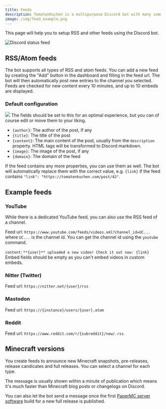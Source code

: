 ```yaml
---
title: Feeds
description: TomatenKuchen is a multipurpose Discord bot with many common and innovative features for your server. Explains how to use RSS, Atom, Minecraft, YouTube and Twitch feeds.
image: /img/feed_example.png
---
```


This page will help you to setup RSS and other feeds using the Discord bot.

![Discord status feed](/img/feed_example.png)

## RSS/Atom feeds
The bot supports all types of RSS and atom feeds. You can add a new feed by creating the "Add" button in the dashboard and filling in the feed url.
The bot will then automatically post new entries to the channel you selected.
Feeds are checked for new content every 10 minutes, and up to 10 embeds are displayed.

### Default configuration
![](/img/rss_feeds_default.png)
The fields should be set to this for an optimal experience, but you can of course edit or move them to your liking.

- `{author}`: The author of the post, if any
- `{title}`: The title of the post
- `{content}`: The main content of the post, usually from the `description` property. HTML tags will be transformed to Discord markdown.
- `{image}`: The image of the post, if any
- `{domain}`: The domain of the feed

If the feed contains any more properties, you can use them as well. The bot will automatically replace them with the correct value, e.g. `{link}` if the feed contains `"link": "https://tomatenkuchen.com/post/42"`.

## Example feeds

### YouTube
While there is a dedicated YouTube feed, you can also use the RSS feed of a channel.

Feed url: `https://www.youtube.com/feeds/videos.xml?channel_id=UC...` where `UC...` is the channel id. You can get the channel id using the `youtube` command.

`content`: `**{user}** uploaded a new video! Check it out now: {link}`
Embed fields should be empty as you can't embed videos in custom embeds.

### Nitter (Twitter)
Feed url: `https://nitter.net/{user}/rss`

### Mastodon
Feed url: `https://{instance}/users/{user}.atom`

### Reddit
Feed url: `https://www.reddit.com/r/{subreddit}/new/.rss`

## Minecraft versions

You create feeds to announce new Minecraft snapshots, pre-releases, release candicates and full releases. You can select a channel for each type.

The message is usually shown within a minute of publication which means it's much faster than Minecraft blog posts or changelogs on Discord.

You can also let the bot send a message once the first [PaperMC server software](https://papermc.io) build for a new full release is published.
